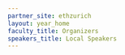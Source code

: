 ```yaml
---
partner_site: ethzurich
layout: year_home
faculty_title: Organizers
speakers_title: Local Speakers
---
```

